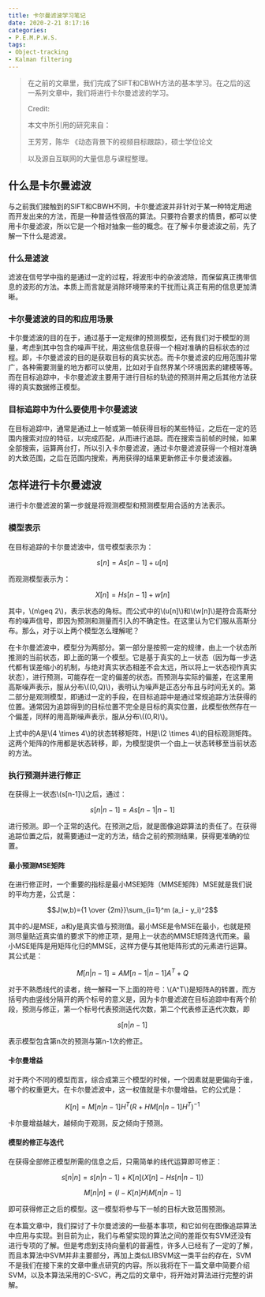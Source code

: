 ```yaml
---
title: 卡尔曼滤波学习笔记
date: 2020-2-21 8:17:16
categories:
- P.E.M.P.W.S.
tags:
- Object-tracking
- Kalman filtering
---
```



> 在之前的文章里，我们完成了SIFT和CBWH方法的基本学习。在之后的这一系列文章中，我们将进行卡尔曼滤波的学习。
>
> Credit:
>
> 本文中所引用的研究来自：
>
> 王芳芳，陈华 《动态背景下的视频目标跟踪》，硕士学位论文
>
> 以及源自互联网的大量信息与课程整理。

## 什么是卡尔曼滤波

与之前我们接触到的SIFT和CBWH不同，卡尔曼滤波并非针对于某一种特定用途而开发出来的方法，而是一种普适性很高的算法。只要符合要求的情景，都可以使用卡尔曼滤波，所以它是一个相对抽象一些的概念。在了解卡尔曼滤波之前，先了解一下什么是滤波。

### 什么是滤波

滤波在信号学中指的是通过一定的过程，将波形中的杂波滤除，而保留真正携带信息的波形的方法。本质上而言就是消除环境带来的干扰而让真正有用的信息更加清晰。

### 卡尔曼滤波的目的和应用场景

卡尔曼滤波的目的在于，通过基于一定规律的预测模型，还有我们对于模型的测量，考虑到其中包含的噪声干扰，用这些信息获得一个相对准确的目标状态的过程。即，卡尔曼滤波的目的是获取目标的真实状态。而卡尔曼滤波的应用范围非常广，各种需要测量的地方都可以使用，比如对于自然界某个环境因素的建模等等。而在目标追踪中，卡尔曼滤波主要用于进行目标的轨迹的预测并用之后其他方法获得的真实数据修正模型。

### 目标追踪中为什么要使用卡尔曼滤波

在目标追踪中，通常是通过上一帧或第一帧获得目标的某些特征，之后在一定的范围内搜索对应的特征，以完成匹配，从而进行追踪。而在搜索当前帧的时候，如果全部搜索，运算两台打，所以引入卡尔曼滤波，通过卡尔曼滤波获得一个相对准确的大致范围，之后在范围内搜索，再用获得的结果更新修正卡尔曼滤波器。

## 怎样进行卡尔曼滤波

进行卡尔曼滤波的第一步就是将观测模型和预测模型用合适的方法表示。

### 模型表示

在目标追踪的卡尔曼滤波中，信号模型表示为：

$$s[n]=As[n-1]+u[n]$$

而观测模型表示为：

$$X[n]=Hs[n-1]+w[n]$$

其中，\\(n\geq 2\\)，表示状态的角标。而公式中的\\(u[n]\\)和\\(w[n]\\)是符合高斯分布的噪声信号，即因为预测和测量而引入的不确定性。在这里认为它们服从高斯分布。那么，对于以上两个模型怎么理解呢？

在卡尔曼滤波中，模型分为两部分。第一部分是按照一定的规律，由上一个状态所推测的当前状态，即上面的第一个模型。它是基于真实的上一状态（因为每一步迭代都有误差缩小的机制，与绝对真实状态相差不会太远，所以将上一状态视作真实状态），进行预测，可能存在一定的偏差的状态。而预测与实际的偏差，在这里用高斯噪声表示，服从分布\\((0,Q)\\)，表明认为噪声是正态分布且与时间无关的。第二部分是观测模型，即通过一定的手段，在目标追踪中是通过常规追踪方法获得的位置。通常因为追踪得到的目标位置不完全是目标的真实位置，此模型依然存在一个偏差，同样的用高斯噪声表示，服从分布\\((0,R)\\)。

上式中的A是\\(4 \times 4\\)的状态转移矩阵，H是\\(2 \times 4\\)的目标观测矩阵。这两个矩阵的作用都是状态转移，即，为模型提供一个由上一状态转移至当前状态的方法。

### 执行预测并进行修正

在获得上一状态\\(s[n-1]\\)之后，通过：

$$s[n|n-1]=As[n-1|n-1]$$

进行预测。即一个正常的迭代。在预测之后，就是图像追踪算法的责任了。在获得追踪位置之后，就需要通过一定的方法，结合之前的预测结果，获得更准确的位置。

#### 最小预测MSE矩阵

在进行修正时，一个重要的指标是最小MSE矩阵（MMSE矩阵）MSE就是我们说的平均方差，公式是：

$$J(w,b)={1 \over {2m}}\sum_{i=1}^m (a_i - y_i)^2$$

其中的J是MSE，a和y是真实值与预测值。最小MSE是令MSE在最小，也就是预测尽量贴近真实值的要求下的修正项，是用上一状态的MMSE矩阵迭代而来。最小MSE矩阵是用矩阵化归的MMSE，这样方便与其他矩阵形式的元素进行运算。其公式是：

$$M[n|n-1]=AM[n-1|n-1]A^T+Q$$

对于不熟悉线代的读者，统一解释一下上面的符号：\\(A^T\\)是矩阵A的转置，而方括号内由竖线分隔开的两个标号的意义是，因为卡尔曼滤波在目标追踪中有两个阶段，预测与修正，第一个标号代表预测迭代次数，第二个代表修正迭代次数，即

$$s[n|n-1]$$

表示模型包含第n次的预测与第n-1次的修正。

#### 卡尔曼增益

对于两个不同的模型而言，综合成第三个模型的时候，一个因素就是更偏向于谁，哪个的权重更大。在卡尔曼滤波中，这一权值就是卡尔曼增益。它的公式是：

$$K[n]=M[n|n-1]H^T(R+HM[n|n-1]H^T)^{-1}$$

卡尔曼增益越大，越倾向于观测，反之倾向于预测。

#### 模型的修正与迭代

在获得全部修正模型所需的信息之后，只需简单的线代运算即可修正：

$$s[n|n]=s[n|n-1]+K[n] (X[n]-Hs[n|n-1])$$

$$M[n|n]=(I-K[n]H)M[n|n-1]$$

即可获得修正之后的模型。这一模型将参与下一帧的目标大致范围预测。

在本篇文章中，我们探讨了卡尔曼滤波的一些基本事项，和它如何在图像追踪算法中应用与实现。到目前为止，我们与希望实现的算法之间的差距仅有SVM还没有进行专项的了解。但是考虑到支持向量机的普遍性，许多人已经有了一定的了解，而且本算法中SVM并非主要部分，再加上类似LIBSVM这一类平台的存在，SVM不是我们在接下来的文章中重点研究的内容。所以我将在下一篇文章中简要介绍SVM，以及本算法采用的C-SVC，再之后的文章中，将开始对算法进行完整的讲解。
